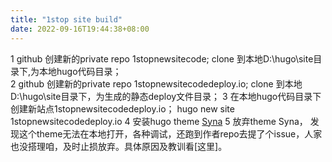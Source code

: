 ```yaml
---
title: "1stop site build"
date: 2022-09-16T19:44:38+08:00
---
```


1 github 创建新的private repo 1stopnewsitecode; clone 到本地D:\hugo\site目录下,为本地hugo代码目录；  
2 github 创建新的private repo 1stopnewsitecodedeploy.io; clone 到本地D:\hugo\site目录下，为生成的静态deploy文件目录；
3 在本地hugo代码目录下创建新站点1stopnewsitecodedeploy.io； hugo new site 1stopnewsitecodedeploy.io
4 安装hugo theme [Syna](https://github.com/okkur/syna)
5 放弃theme Syna， 发现这个theme无法在本地打开，各种调试，还跑到作者repo去提了个issue，人家也没搭理咱，及时止损放弃。具体原因及教训看[这里]。  
